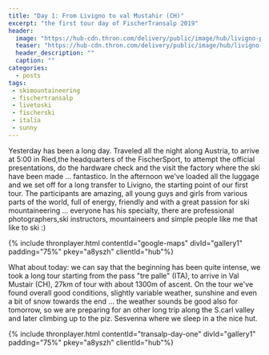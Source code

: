 ```yaml
---
title: "Day 1: From Livigno to val Mustahir (CH)"
excerpt: "the first tour day of FischerTransalp 2019"
header: 
  image: "https://hub-cdn.thron.com/delivery/public/image/hub/livigno-passp-trella/a8yszh/std/1600x400/header.jpg?scalemode=auto&cropmode=pixel&adjustcrop=extend&cropx=0&cropy=0&cropw=1600&croph=500"
  teaser: "https://hub-cdn.thron.com/delivery/public/image/hub/livigno-passp-trella/a8yszh/std/800x400/header.jpg?scalemode=auto"
  header_description: ""
  caption: ""
categories:
  - posts
tags: 
 - skimountaineering
 - fischertransalp
 - livetoski
 - fischerski
 - italia
 - sunny
---
```

Yesterday has been a long day. Traveled all the night along Austria, to arrive at 5:00 in Ried,the headquarters of the FischerSport, to attempt the official presentations, do the hardware check and the visit the factory where the ski have been made ... fantastico. In the afternoon we've loaded all the luggage and we set off for a long transfer to Livigno, the starting point of our first tour.
The participants are amazing, all young guys and girls from various parts of the world, full of energy, friendly and with a great passion for ski mountaineering ... everyone has his specialty, there are professional photographers,ski instructors, mountaineers and simple people like me that like to ski :)

{% include thronplayer.html contentId="google-maps" divId="gallery1" padding="75%" pkey="a8yszh" clientId="hub"%}

What about today: we can say that the beginning has been quite intense, we took a long tour starting from the pass "tre palle" (ITA), to arrive in Val Mustair (CH), 27km of tour with about 1300m of ascent. On the tour we've found overall good conditions, slightly variable weather, sunshine and even a bit of snow towards the end ... the weather sounds be good also for tomorrow, so we are preparing for an other long trip along the S.carl valley and later climbing up to the piz. Sesvenna where we sleep in a the nice hut.

{% include thronplayer.html contentId="transalp-day-one" divId="gallery1" padding="75%" pkey="a8yszh" clientId="hub"%}
